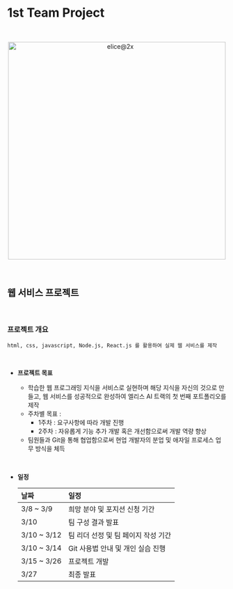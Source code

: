 # **1st Team Project**

<br>
<p align="center"><img width="500" alt="elice@2x" src="https://user-images.githubusercontent.com/97582839/177148531-741ba76e-6ada-4d9c-a5f6-1a494c6e7efd.png"></p>
<br>

## **웹 서비스 프로젝트**

<br>

### **프로젝트 개요**
	html, css, javascript, Node.js, React.js 를 활용하여 실제 웹 서비스를 제작

<br>

- **프로젝트 목표**

	- 학습한 웹 프로그래밍 지식을 서비스로 실현하며 해당 지식을 자신의 것으로 만들고, 
웹 서비스를 성공적으로 완성하여 엘리스 AI 트랙의 첫 번째 포트폴리오를 제작
	- 주차별 목표 :
		- 1주차 : 요구사항에 따라 개발 진행
		- 2주차 : 자유롭게 기능 추가 개발 혹은 개선함으로써 개발 역량 향상
	- 팀원들과 Git을 통해 협업함으로써 현업 개발자의 분업 및 애자일 프로세스 업무 방식을 체득

<br>

* **일정**

	| **날짜** | **일정** |
	| :--- | :--- |
	| 3/8 ~ 3/9 | 희망 분야 및 포지션 신청 기간 |
	| 3/10 | 팀 구성 결과 발표 |
	| 3/10 ~ 3/12 | 팀 리더 선정 및 팀 페이지 작성 기간 |
	| 3/10 ~ 3/14 | Git 사용법 안내 및 개인 실습 진행 |
	| 3/15 ~ 3/26 | 프로젝트 개발 |
	| 3/27 | 최종 발표 |



